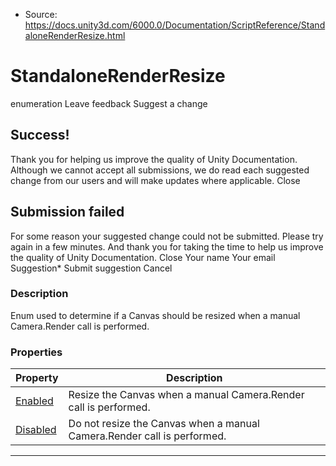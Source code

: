 * Source: https://docs.unity3d.com/6000.0/Documentation/ScriptReference/StandaloneRenderResize.html

# StandaloneRenderResize
enumeration
Leave feedback
Suggest a change
## Success!
Thank you for helping us improve the quality of Unity Documentation. Although we cannot accept all submissions, we do read each suggested change from our users and will make updates where applicable.
Close
## Submission failed
For some reason your suggested change could not be submitted. Please <a>try again</a> in a few minutes. And thank you for taking the time to help us improve the quality of Unity Documentation.
Close
Your name Your email Suggestion* Submit suggestion
Cancel
### Description
Enum used to determine if a Canvas should be resized when a manual Camera.Render call is performed.
### Properties
Property | Description  
---|---  
[Enabled](https://docs.unity3d.com/6000.0/Documentation/ScriptReference/StandaloneRenderResize.Enabled.html) | Resize the Canvas when a manual Camera.Render call is performed.  
[Disabled](https://docs.unity3d.com/6000.0/Documentation/ScriptReference/StandaloneRenderResize.Disabled.html) | Do not resize the Canvas when a manual Camera.Render call is performed.  
* * *
